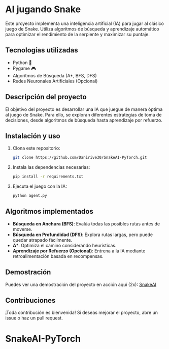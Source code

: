 # AI jugando Snake

Este proyecto implementa una inteligencia artificial (IA) para jugar al clásico juego de Snake. Utiliza algoritmos de búsqueda y aprendizaje automático para optimizar el rendimiento de la serpiente y maximizar su puntaje.

## Tecnologías utilizadas
- Python 🐍
- Pygame 🎮
- Algoritmos de Búsqueda (A*, BFS, DFS)
- Redes Neuronales Artificiales (Opcional)

## Descripción del proyecto
El objetivo del proyecto es desarrollar una IA que juegue de manera óptima al juego de Snake. Para ello, se exploran diferentes estrategias de toma de decisiones, desde algoritmos de búsqueda hasta aprendizaje por refuerzo.

## Instalación y uso
1. Clona este repositorio:
   ```bash
   git clone https://github.com/Danirive30/SnakeAI-PyTorch.git
   ```
2. Instala las dependencias necesarias:
   ```bash
   pip install -r requirements.txt
   ```
3. Ejecuta el juego con la IA:
   ```bash
   python agent.py
   ```

## Algoritmos implementados
- **Búsqueda en Anchura (BFS)**: Evalúa todas las posibles rutas antes de moverse.
- **Búsqueda en Profundidad (DFS)**: Explora rutas largas, pero puede quedar atrapado fácilmente.
- **A***: Optimiza el camino considerando heurísticas.
- **Aprendizaje por Refuerzo (Opcional)**: Entrena a la IA mediante retroalimentación basada en recompensas.

## Demostración
Puedes ver una demostración del proyecto en acción aquí (2x): [SnakeAI](https://drive.google.com/file/d/1owNrYiIwtANecezeZULuZVJ0OGz7HQ8B/view?usp=sharing)

## Contribuciones
¡Toda contribución es bienvenida! Si deseas mejorar el proyecto, abre un issue o haz un pull request.

# SnakeAI-PyTorch
